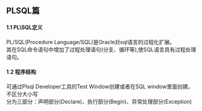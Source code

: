 ## PLSQL篇
#### 1.1 PL\SQL定义
PL/SQL(Procedure Language/SQL)是Oracle对sql语言的过程化扩展。  
其在SQL命令语句中增加了过程处理语句(分支、循环等),使SQL语言具有过程处理语句。

#### 1.2 程序结构
可通过Plsql Developer工具的Test Window创建或者在SQL window里面创建。  
不区分大小写  
分为三部分：声明部分(Declare)、执行部分(Begin)、异常处理部分(Exception)  
